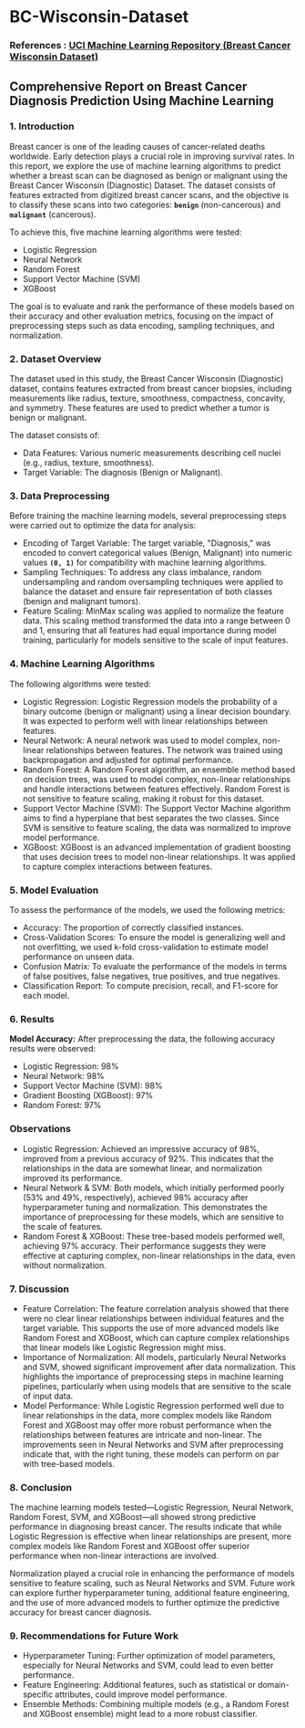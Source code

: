 # BC-Wisconsin-Dataset
### **References** : [UCI Machine Learning Repository (Breast Cancer Wisconsin Dataset)](https://archive.ics.uci.edu/dataset/373/drug+consumption+quantified)

## **Comprehensive Report on Breast Cancer Diagnosis Prediction Using Machine Learning**
### **1. Introduction**

Breast cancer is one of the leading causes of cancer-related deaths worldwide. Early detection plays a crucial role in improving survival rates. In this report, we explore the use of machine learning algorithms to predict whether a breast scan can be diagnosed as benign or malignant using the Breast Cancer Wisconsin (Diagnostic) Dataset. The dataset consists of features extracted from digitized breast cancer scans, and the objective is to classify these scans into two categories: **`benign`** (non-cancerous) and **`malignant`** (cancerous).

To achieve this, five machine learning algorithms were tested:
- Logistic Regression
- Neural Network
- Random Forest
- Support Vector Machine (SVM)
- XGBoost

The goal is to evaluate and rank the performance of these models based on their accuracy and other evaluation metrics, focusing on the impact of preprocessing steps such as data encoding, sampling techniques, and normalization.

### **2. Dataset Overview**

The dataset used in this study, the Breast Cancer Wisconsin (Diagnostic) dataset, contains features extracted from breast cancer biopsies, including measurements like radius, texture, smoothness, compactness, concavity, and symmetry. These features are used to predict whether a tumor is benign or malignant.

The dataset consists of:
- Data Features: Various numeric measurements describing cell nuclei (e.g., radius, texture, smoothness).
- Target Variable: The diagnosis (Benign or Malignant).

### **3. Data Preprocessing**

Before training the machine learning models, several preprocessing steps were carried out to optimize the data for analysis:
- Encoding of Target Variable: The target variable, "Diagnosis," was encoded to convert categorical values (Benign, Malignant) into numeric values **`(0, 1)`** for compatibility with machine learning algorithms.
- Sampling Techniques: To address any class imbalance, random undersampling and random oversampling techniques were applied to balance the dataset and ensure fair representation of both classes (benign and malignant tumors).
- Feature Scaling: MinMax scaling was applied to normalize the feature data. This scaling method transformed the data into a range between 0 and 1, ensuring that all features had equal importance during model training, particularly for models sensitive to the scale of input features.

### **4. Machine Learning Algorithms**

The following algorithms were tested:
- Logistic Regression: Logistic Regression models the probability of a binary outcome (benign or malignant) using a linear decision boundary. It was expected to perform well with linear relationships between features.
- Neural Network: A neural network was used to model complex, non-linear relationships between features. The network was trained using backpropagation and adjusted for optimal performance.
- Random Forest: A Random Forest algorithm, an ensemble method based on decision trees, was used to model complex, non-linear relationships and handle interactions between features effectively. Random Forest is not sensitive to feature scaling, making it robust for this dataset.
- Support Vector Machine (SVM): The Support Vector Machine algorithm aims to find a hyperplane that best separates the two classes. Since SVM is sensitive to feature scaling, the data was normalized to improve model performance.
- XGBoost: XGBoost is an advanced implementation of gradient boosting that uses decision trees to model non-linear relationships. It was applied to capture complex interactions between features.

### **5. Model Evaluation**

To assess the performance of the models, we used the following metrics:
- Accuracy: The proportion of correctly classified instances.
- Cross-Validation Scores: To ensure the model is generalizing well and not overfitting, we used k-fold cross-validation to estimate model performance on unseen data.
- Confusion Matrix: To evaluate the performance of the models in terms of false positives, false negatives, true positives, and true negatives.
- Classification Report: To compute precision, recall, and F1-score for each model.

### **6. Results**
**Model Accuracy:**
After preprocessing the data, the following accuracy results were observed:
- Logistic Regression: 98%
- Neural Network: 98%
- Support Vector Machine (SVM): 98%
- Gradient Boosting (XGBoost): 97%
- Random Forest: 97%

### **Observations**
- Logistic Regression: Achieved an impressive accuracy of 98%, improved from a previous accuracy of 92%. This indicates that the relationships in the data are somewhat linear, and normalization improved its performance.
- Neural Network & SVM: Both models, which initially performed poorly (53% and 49%, respectively), achieved 98% accuracy after hyperparameter tuning and normalization. This demonstrates the importance of preprocessing for these models, which are sensitive to the scale of features.
- Random Forest & XGBoost: These tree-based models performed well, achieving 97% accuracy. Their performance suggests they were effective at capturing complex, non-linear relationships in the data, even without normalization.

### **7. Discussion**
- Feature Correlation: The feature correlation analysis showed that there were no clear linear relationships between individual features and the target variable. This supports the use of more advanced models like Random Forest and XGBoost, which can capture complex relationships that linear models like Logistic Regression might miss.
- Importance of Normalization: All models, particularly Neural Networks and SVM, showed significant improvement after data normalization. This highlights the importance of preprocessing steps in machine learning pipelines, particularly when using models that are sensitive to the scale of input data.
- Model Performance: While Logistic Regression performed well due to linear relationships in the data, more complex models like Random Forest and XGBoost may offer more robust performance when the relationships between features are intricate and non-linear. The improvements seen in Neural Networks and SVM after preprocessing indicate that, with the right tuning, these models can perform on par with tree-based models.

### **8. Conclusion**

The machine learning models tested—Logistic Regression, Neural Network, Random Forest, SVM, and XGBoost—all showed strong predictive performance in diagnosing breast cancer. The results indicate that while Logistic Regression is effective when linear relationships are present, more complex models like Random Forest and XGBoost offer superior performance when non-linear interactions are involved.

Normalization played a crucial role in enhancing the performance of models sensitive to feature scaling, such as Neural Networks and SVM. Future work can explore further hyperparameter tuning, additional feature engineering, and the use of more advanced models to further optimize the predictive accuracy for breast cancer diagnosis.

### **9. Recommendations for Future Work**
- Hyperparameter Tuning: Further optimization of model parameters, especially for Neural Networks and SVM, could lead to even better performance.
- Feature Engineering: Additional features, such as statistical or domain-specific attributes, could improve model performance.
- Ensemble Methods: Combining multiple models (e.g., a Random Forest and XGBoost ensemble) might lead to a more robust classifier.


